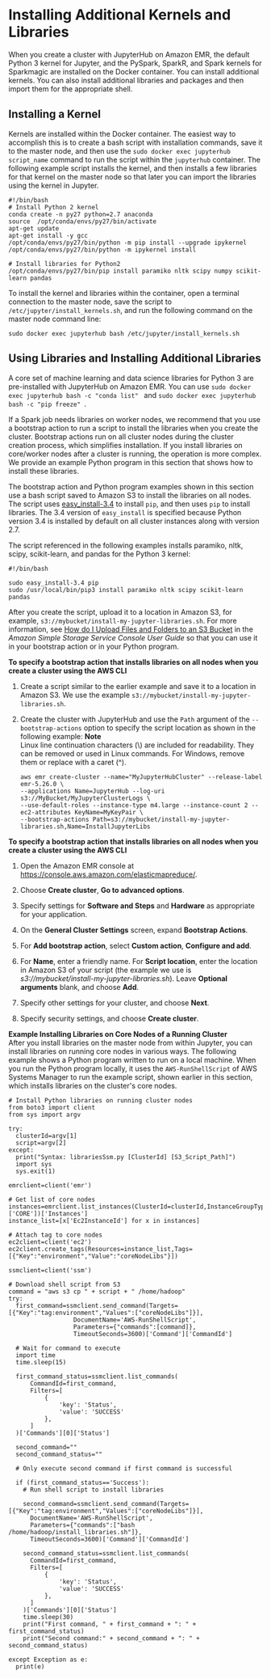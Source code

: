 # Installing Additional Kernels and Libraries<a name="emr-jupyterhub-install-kernels-libs"></a>

When you create a cluster with JupyterHub on Amazon EMR, the default Python 3 kernel for Jupyter, and the PySpark, SparkR, and Spark kernels for Sparkmagic are installed on the Docker container\. You can install additional kernels\. You can also install additional libraries and packages and then import them for the appropriate shell\.

## Installing a Kernel<a name="emr-jupyterhub-install-kernels"></a>

Kernels are installed within the Docker container\. The easiest way to accomplish this is to create a bash script with installation commands, save it to the master node, and then use the `sudo docker exec jupyterhub script_name` command to run the script within the `jupyterhub` container\. The following example script installs the kernel, and then installs a few libraries for that kernel on the master node so that later you can import the libraries using the kernel in Jupyter\.

```
#!/bin/bash
# Install Python 2 kernel
conda create -n py27 python=2.7 anaconda
source  /opt/conda/envs/py27/bin/activate
apt-get update
apt-get install -y gcc
/opt/conda/envs/py27/bin/python -m pip install --upgrade ipykernel
/opt/conda/envs/py27/bin/python -m ipykernel install

# Install libraries for Python2
/opt/conda/envs/py27/bin/pip install paramiko nltk scipy numpy scikit-learn pandas
```

To install the kernel and libraries within the container, open a terminal connection to the master node, save the script to `/etc/jupyter/install_kernels.sh`, and run the following command on the master node command line:

```
sudo docker exec jupyterhub bash /etc/jupyter/install_kernels.sh
```

## Using Libraries and Installing Additional Libraries<a name="emr-jupyterhub-install-libs"></a>

A core set of machine learning and data science libraries for Python 3 are pre\-installed with JupyterHub on Amazon EMR\. You can use `sudo docker exec jupyterhub bash -c "conda list" ` and `sudo docker exec jupyterhub bash -c "pip freeze" `\.

If a Spark job needs libraries on worker nodes, we recommend that you use a bootstrap action to run a script to install the libraries when you create the cluster\. Bootstrap actions run on all cluster nodes during the cluster creation process, which simplifies installation\. If you install libraries on core/worker nodes after a cluster is running, the operation is more complex\. We provide an example Python program in this section that shows how to install these libraries\.

The bootstrap action and Python program examples shown in this section use a bash script saved to Amazon S3 to install the libraries on all nodes\. The script uses [easy\_install\-3\.4](http://setuptools.readthedocs.io/en/latest/easy_install.html) to install `pip`, and then uses `pip` to install libraries\. The 3\.4 version of `easy_install` is specified because Python version 3\.4 is installed by default on all cluster instances along with version 2\.7\.

The script referenced in the following examples installs paramiko, nltk, scipy, scikit\-learn, and pandas for the Python 3 kernel:

```
#!/bin/bash

sudo easy_install-3.4 pip
sudo /usr/local/bin/pip3 install paramiko nltk scipy scikit-learn pandas
```

After you create the script, upload it to a location in Amazon S3, for example, `s3://mybucket/install-my-jupyter-libraries.sh`\. For more information, see [How do I Upload Files and Folders to an S3 Bucket](https://docs.aws.amazon.com/AmazonS3/latest/user-guide/upload-objects.html) in the *Amazon Simple Storage Service Console User Guide* so that you can use it in your bootstrap action or in your Python program\.

**To specify a bootstrap action that installs libraries on all nodes when you create a cluster using the AWS CLI**

1. Create a script similar to the earlier example and save it to a location in Amazon S3\. We use the example `s3://mybucket/install-my-jupyter-libraries.sh`\.

1. Create the cluster with JupyterHub and use the `Path` argument of the `--bootstrap-actions` option to specify the script location as shown in the following example:
**Note**  
Linux line continuation characters \(\\\) are included for readability\. They can be removed or used in Linux commands\. For Windows, remove them or replace with a caret \(^\)\.

   ```
   aws emr create-cluster --name="MyJupyterHubCluster" --release-label emr-5.26.0 \
   --applications Name=JupyterHub --log-uri s3://MyBucket/MyJupyterClusterLogs \
   --use-default-roles --instance-type m4.large --instance-count 2 --ec2-attributes KeyName=MyKeyPair \
   --bootstrap-actions Path=s3://mybucket/install-my-jupyter-libraries.sh,Name=InstallJupyterLibs
   ```

**To specify a bootstrap action that installs libraries on all nodes when you create a cluster using the AWS CLI**

1. Open the Amazon EMR console at [https://console\.aws\.amazon\.com/elasticmapreduce/](https://console.aws.amazon.com/elasticmapreduce/)\.

1. Choose **Create cluster**, **Go to advanced options**\.

1. Specify settings for **Software and Steps** and **Hardware** as appropriate for your application\.

1. On the **General Cluster Settings** screen, expand **Bootstrap Actions**\.

1. For **Add bootstrap action**, select **Custom action**, **Configure and add**\.

1. For **Name**, enter a friendly name\. For **Script location**, enter the location in Amazon S3 of your script \(the example we use is *s3://mybucket/install\-my\-jupyter\-libraries\.sh*\)\. Leave **Optional arguments** blank, and choose **Add**\.

1. Specify other settings for your cluster, and choose **Next**\.

1. Specify security settings, and choose **Create cluster**\.

**Example Installing Libraries on Core Nodes of a Running Cluster**  
After you install libraries on the master node from within Jupyter, you can install libraries on running core nodes in various ways\. The following example shows a Python program written to run on a local machine\. When you run the Python program locally, it uses the `AWS-RunShellScript` of AWS Systems Manager to run the example script, shown earlier in this section, which installs libraries on the cluster's core nodes\.  

```
# Install Python libraries on running cluster nodes
from boto3 import client
from sys import argv

try:
  clusterId=argv[1]
  script=argv[2]
except:
  print("Syntax: librariesSsm.py [ClusterId] [S3_Script_Path]")
  import sys
  sys.exit(1)

emrclient=client('emr')

# Get list of core nodes
instances=emrclient.list_instances(ClusterId=clusterId,InstanceGroupTypes=['CORE'])['Instances']
instance_list=[x['Ec2InstanceId'] for x in instances]

# Attach tag to core nodes
ec2client=client('ec2')
ec2client.create_tags(Resources=instance_list,Tags=[{"Key":"environment","Value":"coreNodeLibs"}])

ssmclient=client('ssm')

# Download shell script from S3
command = "aws s3 cp " + script + " /home/hadoop"
try:
  first_command=ssmclient.send_command(Targets=[{"Key":"tag:environment","Values":["coreNodeLibs"]}],
                  DocumentName='AWS-RunShellScript',
                  Parameters={"commands":[command]}, 
                  TimeoutSeconds=3600)['Command']['CommandId']
  
  # Wait for command to execute 
  import time
  time.sleep(15)

  first_command_status=ssmclient.list_commands(
      CommandId=first_command,
      Filters=[
          {
              'key': 'Status',
              'value': 'SUCCESS'
          },
      ]
  )['Commands'][0]['Status']

  second_command=""
  second_command_status=""
  
  # Only execute second command if first command is successful

  if (first_command_status=='Success'):
    # Run shell script to install libraries

    second_command=ssmclient.send_command(Targets=[{"Key":"tag:environment","Values":["coreNodeLibs"]}],
      DocumentName='AWS-RunShellScript',
      Parameters={"commands":["bash /home/hadoop/install_libraries.sh"]}, 
      TimeoutSeconds=3600)['Command']['CommandId']
    
    second_command_status=ssmclient.list_commands(
      CommandId=first_command,
      Filters=[
          {
              'key': 'Status',
              'value': 'SUCCESS'
          },
      ]
    )['Commands'][0]['Status']
    time.sleep(30)
    print("First command, " + first_command + ": " + first_command_status)
    print("Second command:" + second_command + ": " + second_command_status)

except Exception as e:
  print(e)
```